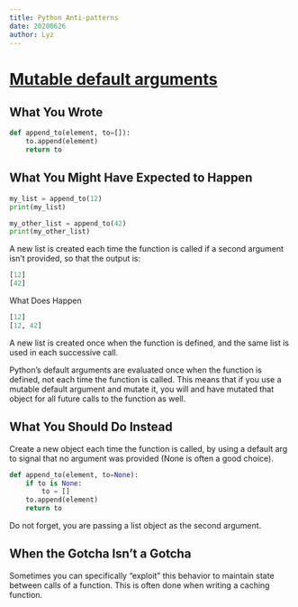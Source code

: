 ```yaml
---
title: Python Anti-patterns
date: 20200626
author: Lyz
---
```


# [Mutable default arguments](http://docs.python-guide.org/en/latest/writing/gotchas/#mutable-default-arguments)

## What You Wrote

```python
def append_to(element, to=[]):
    to.append(element)
    return to
```

## What You Might Have Expected to Happen

```python
my_list = append_to(12)
print(my_list)

my_other_list = append_to(42)
print(my_other_list)
```

A new list is created each time the function is called if a second argument
isn’t provided, so that the output is:

```python
[12]
[42]
```

What Does Happen

```python
[12]
[12, 42]
```

A new list is created once when the function is defined, and the same list is
used in each successive call.

Python’s default arguments are evaluated once when the function is defined, not
each time the function is called. This means that if you use a mutable default
argument and mutate it, you will and have mutated that object for all future
calls to the function as well.


## What You Should Do Instead

Create a new object each time the function is called, by using a default arg to
signal that no argument was provided (None is often a good choice).

```python
def append_to(element, to=None):
    if to is None:
        to = []
    to.append(element)
    return to
```

Do not forget, you are passing a list object as the second argument.

## When the Gotcha Isn’t a Gotcha

Sometimes you can specifically “exploit” this behavior to maintain state between
calls of a function. This is often done when writing a caching function.
